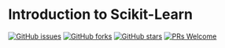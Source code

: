 # Introduction to Scikit-Learn
[![GitHub issues](https://img.shields.io/github/issues/Develop-Packt/Introduction-to-Scikit-Learn.svg)](https://github.com/Develop-Packt/Introduction-to-Scikit-Learn/issues)
[![GitHub forks](https://img.shields.io/github/forks/Develop-Packt/Introduction-to-Scikit-Learn.svg)](https://github.com/Develop-Packt/Introduction-to-Scikit-Learn/network)
[![GitHub stars](https://img.shields.io/github/stars/Develop-Packt/Introduction-to-Scikit-Learn.svg)](https://github.com/Develop-Packt/Introduction-to-Scikit-Learn/stargazers)
[![PRs Welcome](https://img.shields.io/badge/PRs-welcome-brightgreen.svg)](https://github.com/Develop-Packt/Introduction-to-Scikit-Learn/pulls)

